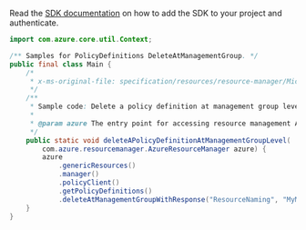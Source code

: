Read the [SDK documentation](https://github.com/Azure/azure-sdk-for-java/blob/azure-resourcemanager_2.13.0/sdk/resourcemanager/azure-resourcemanager/README.md) on how to add the SDK to your project and authenticate.

```java
import com.azure.core.util.Context;

/** Samples for PolicyDefinitions DeleteAtManagementGroup. */
public final class Main {
    /*
     * x-ms-original-file: specification/resources/resource-manager/Microsoft.Authorization/stable/2021-06-01/examples/deletePolicyDefinitionAtManagementGroup.json
     */
    /**
     * Sample code: Delete a policy definition at management group level.
     *
     * @param azure The entry point for accessing resource management APIs in Azure.
     */
    public static void deleteAPolicyDefinitionAtManagementGroupLevel(
        com.azure.resourcemanager.AzureResourceManager azure) {
        azure
            .genericResources()
            .manager()
            .policyClient()
            .getPolicyDefinitions()
            .deleteAtManagementGroupWithResponse("ResourceNaming", "MyManagementGroup", Context.NONE);
    }
}
```
